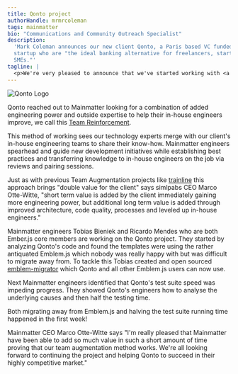 ```yaml
---
title: Qonto project
authorHandle: mrmrcoleman
tags: mainmatter
bio: "Communications and Community Outreach Specialist"
description:
  'Mark Coleman announces our new client Qonto, a Paris based VC funded Fintech
  startup who are "the ideal banking alternative for freelancers, startups and
  SMEs."'
tagline: |
  <p>We're very pleased to announce that we've started working with <a href="https://qonto.eu/">Qonto</a>, a Paris based VC funded Fintech startup who are &quot;the ideal banking alternative for freelancers, startups and SMEs.&quot;</p>
---
```


![Qonto Logo](/assets/images/posts/2019-03-29-qonto-project/qonto-logo.png)

Qonto reached out to Mainmatter looking for a combination of added engineering
power and outside expertise to help their in-house engineers improve, we call
this [Team Reinforcement](/services/team-reinforcement/).

This method of working sees our technology experts merge with our client's
in-house engineering teams to share their know-how. Mainmatter engineers
spearhead and guide new development initiatives while establishing best
practices and transferring knowledge to in-house engineers on the job via
reviews and pairing sessions.

Just as with previous Team Augmentation projects like
[trainline](/cases/trainline/) this approach brings "double value for the
client" says simlpabs CEO Marco Otte-Witte, "short term value is added by the
client immediately gaining more engineering power, but additional long term
value is added through improved architecture, code quality, processes and
leveled up in-house engineers."

Mainmatter engineers Tobias Bieniek and Ricardo Mendes who are both Ember.js
core members are working on the Qonto project. They started by analyzing Qonto's
code and found the templates were using the rather antiquated Emblem.js which
nobody was really happy with but was difficult to migrate away from. To tackle
this Tobias created and open sourced
[emblem-migrator](https://github.com/mainmatter/emblem-migrator/) which Qonto
and all other Emblem.js users can now use.

Next Mainmatter engineers identified that Qonto's test suite speed was impeding
progress. They showed Qonto's engineers how to analyse the underlying causes and
then half the testing time.

Both migrating away from Emblem.js and halving the test suite running time
happened in the first week!

Mainmatter CEO Marco Otte-Witte says "I'm really pleased that Mainmatter have
been able to add so much value in such a short amount of time proving that our
team augmentation method works. We're all looking forward to continuing the
project and helping Qonto to succeed in their highly competitive market."
